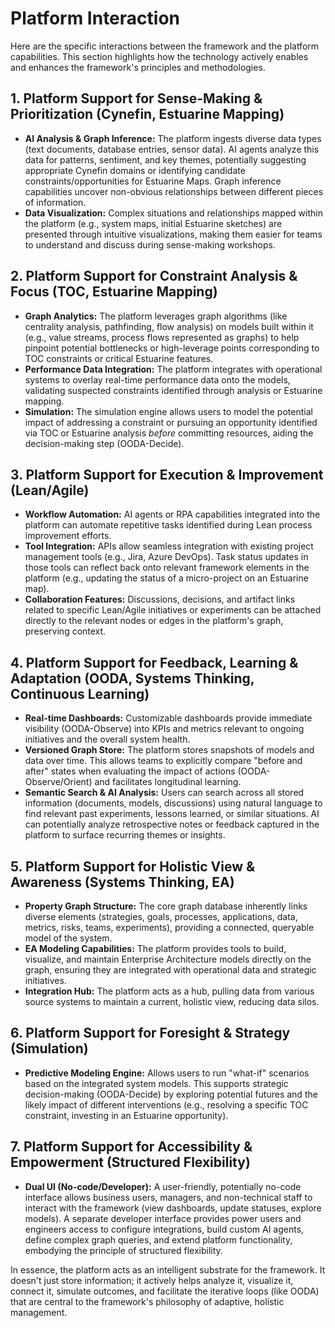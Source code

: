 # Platform Interaction

Here are the specific interactions between the framework and the platform capabilities. This section highlights how the technology actively enables and enhances the framework's principles and methodologies.

## 1. Platform Support for Sense-Making & Prioritization (Cynefin, Estuarine Mapping)

* **AI Analysis & Graph Inference:** The platform ingests diverse data types (text documents, database entries, sensor data). AI agents analyze this data for patterns, sentiment, and key themes, potentially suggesting appropriate Cynefin domains or identifying candidate constraints/opportunities for Estuarine Maps. Graph inference capabilities uncover non-obvious relationships between different pieces of information.
* **Data Visualization:** Complex situations and relationships mapped within the platform (e.g., system maps, initial Estuarine sketches) are presented through intuitive visualizations, making them easier for teams to understand and discuss during sense-making workshops.

## 2. Platform Support for Constraint Analysis & Focus (TOC, Estuarine Mapping)

* **Graph Analytics:** The platform leverages graph algorithms (like centrality analysis, pathfinding, flow analysis) on models built within it (e.g., value streams, process flows represented as graphs) to help pinpoint potential bottlenecks or high-leverage points corresponding to TOC constraints or critical Estuarine features.
* **Performance Data Integration:** The platform integrates with operational systems to overlay real-time performance data onto the models, validating suspected constraints identified through analysis or Estuarine mapping.
* **Simulation:** The simulation engine allows users to model the potential impact of addressing a constraint or pursuing an opportunity identified via TOC or Estuarine analysis *before* committing resources, aiding the decision-making step (OODA-Decide).

## 3. Platform Support for Execution & Improvement (Lean/Agile)

* **Workflow Automation:** AI agents or RPA capabilities integrated into the platform can automate repetitive tasks identified during Lean process improvement efforts.
* **Tool Integration:** APIs allow seamless integration with existing project management tools (e.g., Jira, Azure DevOps). Task status updates in those tools can reflect back onto relevant framework elements in the platform (e.g., updating the status of a micro-project on an Estuarine map).
* **Collaboration Features:** Discussions, decisions, and artifact links related to specific Lean/Agile initiatives or experiments can be attached directly to the relevant nodes or edges in the platform's graph, preserving context.

## 4. Platform Support for Feedback, Learning & Adaptation (OODA, Systems Thinking, Continuous Learning)

* **Real-time Dashboards:** Customizable dashboards provide immediate visibility (OODA-Observe) into KPIs and metrics relevant to ongoing initiatives and the overall system health.
* **Versioned Graph Store:** The platform stores snapshots of models and data over time. This allows teams to explicitly compare "before and after" states when evaluating the impact of actions (OODA-Observe/Orient) and facilitates longitudinal learning.
* **Semantic Search & AI Analysis:** Users can search across all stored information (documents, models, discussions) using natural language to find relevant past experiments, lessons learned, or similar situations. AI can potentially analyze retrospective notes or feedback captured in the platform to surface recurring themes or insights.

## 5. Platform Support for Holistic View & Awareness (Systems Thinking, EA)

* **Property Graph Structure:** The core graph database inherently links diverse elements (strategies, goals, processes, applications, data, metrics, risks, teams, experiments), providing a connected, queryable model of the system.
* **EA Modeling Capabilities:** The platform provides tools to build, visualize, and maintain Enterprise Architecture models directly on the graph, ensuring they are integrated with operational data and strategic initiatives.
* **Integration Hub:** The platform acts as a hub, pulling data from various source systems to maintain a current, holistic view, reducing data silos.

## 6. Platform Support for Foresight & Strategy (Simulation)

* **Predictive Modeling Engine:** Allows users to run "what-if" scenarios based on the integrated system models. This supports strategic decision-making (OODA-Decide) by exploring potential futures and the likely impact of different interventions (e.g., resolving a specific TOC constraint, investing in an Estuarine opportunity).

## 7. Platform Support for Accessibility & Empowerment (Structured Flexibility)

* **Dual UI (No-code/Developer):** A user-friendly, potentially no-code interface allows business users, managers, and non-technical staff to interact with the framework (view dashboards, update statuses, explore models). A separate developer interface provides power users and engineers access to configure integrations, build custom AI agents, define complex graph queries, and extend platform functionality, embodying the principle of structured flexibility.

In essence, the platform acts as an intelligent substrate for the framework. It doesn't just store information; it actively helps analyze it, visualize it, connect it, simulate outcomes, and facilitate the iterative loops (like OODA) that are central to the framework's philosophy of adaptive, holistic management.